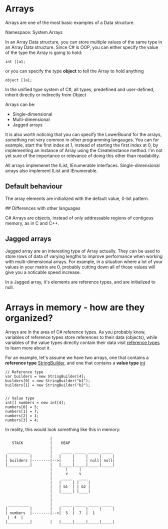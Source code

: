 ﻿# Arrays

Arrays are one of the most basic examples of a Data structure.

Namespace: System.Arrays

In an Array Data structure, you can store multiple values of the
same type in an Array Data structure. Since C# is OOP, you can either
specify the value of the type the Array is going to hold:

```
int []a1;
```

or you can specify the type **object** to tell the Array to hold anything

```
object []a1;
```

In the unified type system of C#, all types, predefined and user-defined,
inherit directly or indirectly from Object


Arrays can be:
* Single-dimensional
* Multi-dimensional
* Jagged arrays

It is also worth noticing that you can specify the LowerBound for the arrays,
something not very common in other programming langauges. You can for example,
start the first index at 1, instead of starting the first index at 0, by
implementing an instance of Array using the CreateInstance method. I'm not yet
sure of the importance or relevance of doing this other than readability.


All arrays implemenet the IList, IEnumerable interfaces. Single-dimensional arrays
also implement IList<T> and IEnumerable<T>.


## Default behaviour

The array elements are initialized with the default value, 0-bit pattern.


## Differences with other languages

C# Arrays are objects, instead of only addressable regions of contigous
memory, as in C and C++.


## Jagged arrays

Jagged array are an interesting type of Array actually. They can be used to
store rows of data of varying lengths to improve performance when working with
multi-dimensional arrays. For example, in a situation where a lot of your
values in your matrix are 0, probably cutting down all of those values will
give you a noticable speed increase.


In a Jagged array, it's elements are reference types, and are initialized to null.



# Arrays in memory - how are they organized?

Arrays are in the area of C# reference types. As you probably know,
variables of reference types store references to their data (objects), while
variables of the value types directly contain their data
visit [reference types](https://docs.microsoft.com/en-us/dotnet/csharp/language-reference/keywords/reference-types)
to learn more about it.


For an example, let's assume we have two arrays, one that contains a **reference type**
[StringBuilder](https://docs.microsoft.com/en-us/dotnet/api/system.text.stringbuilder?view=net-6.0),
and one that contains a **value type** [int](https://docs.microsoft.com/en-us/dotnet/api/system.int32?view=net-6.0)

```
// Reference type
var builders = new StringBuilder[4];
builders[0] = new StringBuilder("b1");
builders[1] = new StringBuilder("b2");


// Value type
int[] numbers = new int[4];
numbers[0] = 5;
numbers[1] = 7;
numbers[2] = 1;
numbers[3] = 4;
```

In reality, this would look something like this in memory:

```
                    |
   STACK            |    HEAP
                    |
 __________         |    _____ _____ _____ _____
|          |        |   |     |     |     |     |
| builders |--------|-->|     |     | null| null|
|__________|        |   |_____|_____|_____|_____|
                    |      |     |
                    |      v     v
                    |    _____   ____
                    |   |     | |    |
                    |   | b1  | | b2 |
                    |   |_____| |____|
                    |
                    |
 __________         |    _____ _____ _____ _____
|          |        |   |     |     |     |     |
| numbers  |--------|-->|  5  |  7  |  1
 |  4  |
|__________|        |   |_____|_____|_____|_____|

```

